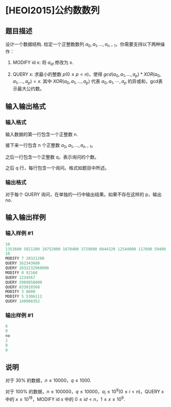 # [HEOI2015]公约数数列

## 题目描述

设计一个数据结构. 给定一个正整数数列 $a_0, a_1, ..., a_{n - 1}$，你需要支持以下两种操作：

1. MODIFY id x: 将 $a_{id}$ 修改为 x.

2. QUERY x: 求最小的整数 $p (0 \le p < n)$，使得 $gcd(a_0, a_1, ..., a_p) * XOR(a_0, a_1, ..., a_p) = x$. 其中 $XOR(a_0, a_1, ..., a_p)$ 代表 $a_0, a_1, \cdots, a_p$ 的异或和，gcd表示最大公约数。

## 输入输出格式

### 输入格式

输入数据的第一行包含一个正整数 n.

接下来一行包含 n 个正整数 $a_0, a_1, ..., a_{n - 1}$。

之后一行包含一个正整数 q，表示询问的个数。

之后 q 行，每行包含一个询问。格式如题目中所述。

### 输出格式

对于每个 QUERY 询问，在单独的一行中输出结果。如果不存在这样的 p，输出 no.

## 输入输出样例

### 输入样例 #1

```cpp
10
1353600 5821200 10752000 1670400 3729600 6844320 12544000 117600 59400 640
10
MODIFY 7 20321280
QUERY 162343680
QUERY 1832232960000
MODIFY 0 92160
QUERY 1234567
QUERY 3989856000
QUERY 833018560
MODIFY 3 8600
MODIFY 5 5306112
QUERY 148900352
```


### 输出样例 #1

```cpp
6
0
no
2
8
8
```


## 说明

对于 30% 的数据，$n \le 10000$，$q \le 1000$.

对于 100% 的数据，$n \le 100000$，$q \le 10000$，$a_i \le 10^9 (0 \le i < n)$，QUERY x 中的 $x \le 10^{18}$，MODIFY id x 中的 $0 \le id < n$，$1 \le x \le 10^9$.

